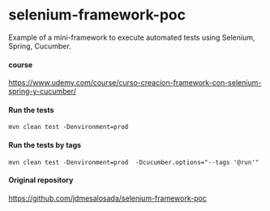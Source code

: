 # selenium-framework-poc
Example of a mini-framework to execute automated tests using Selenium, Spring, Cucumber.


#### course

https://www.udemy.com/course/curso-creacion-framework-con-selenium-spring-y-cucumber/

#### Run the tests

`mvn clean test -Denvironment=prod
`

#### Run the tests by tags

`mvn clean test -Denvironment=prod  -Dcucumber.options="--tags '@run'"
`

#### Original repository

https://github.com/jdmesalosada/selenium-framework-poc
